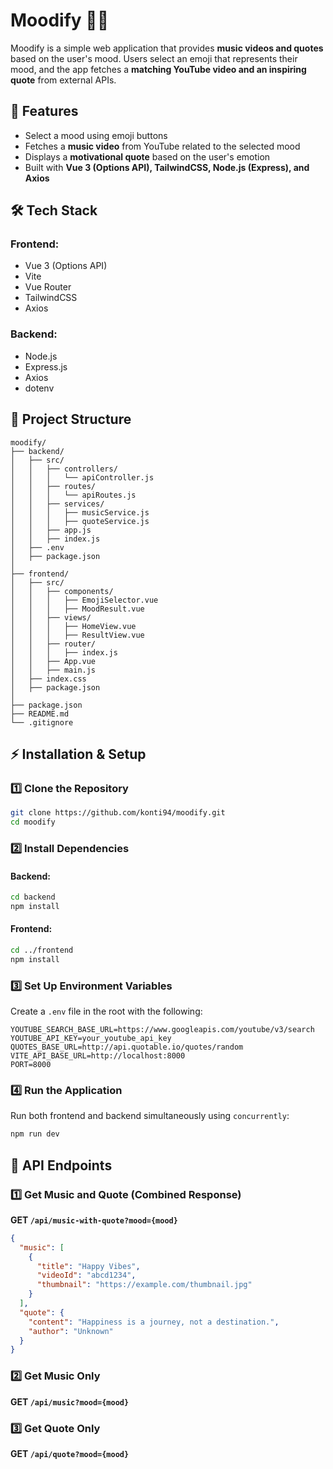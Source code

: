 # Moodify 🎵💭

Moodify is a simple web application that provides **music videos and quotes** based on the user's mood. Users select an emoji that represents their mood, and the app fetches a **matching YouTube video and an inspiring quote** from external APIs.

## 🚀 Features
- Select a mood using emoji buttons
- Fetches a **music video** from YouTube related to the selected mood
- Displays a **motivational quote** based on the user's emotion
- Built with **Vue 3 (Options API), TailwindCSS, Node.js (Express), and Axios**

## 🛠️ Tech Stack
### **Frontend:**
- Vue 3 (Options API)
- Vite
- Vue Router
- TailwindCSS
- Axios

### **Backend:**
- Node.js
- Express.js
- Axios
- dotenv

## 📂 Project Structure
```
moodify/
├── backend/
│   ├── src/
│   │   ├── controllers/
│   │   │   └── apiController.js
│   │   ├── routes/
│   │   │   └── apiRoutes.js
│   │   ├── services/
│   │   │   ├── musicService.js
│   │   │   ├── quoteService.js
│   │   ├── app.js
│   │   ├── index.js
│   ├── .env
│   ├── package.json
│
├── frontend/
│   ├── src/
│   │   ├── components/
│   │   │   ├── EmojiSelector.vue
│   │   │   ├── MoodResult.vue
│   │   ├── views/
│   │   │   ├── HomeView.vue
│   │   │   ├── ResultView.vue
│   │   ├── router/
│   │   │   ├── index.js
│   │   ├── App.vue
│   │   ├── main.js
│   ├── index.css
│   ├── package.json
│
├── package.json
├── README.md
└── .gitignore
```

## ⚡ Installation & Setup
### 1️⃣ Clone the Repository
```bash
git clone https://github.com/konti94/moodify.git
cd moodify
```

### 2️⃣ Install Dependencies
#### Backend:
```bash
cd backend
npm install
```

#### Frontend:
```bash
cd ../frontend
npm install
```

### 3️⃣ Set Up Environment Variables
Create a `.env` file in the root with the following:
```env
YOUTUBE_SEARCH_BASE_URL=https://www.googleapis.com/youtube/v3/search
YOUTUBE_API_KEY=your_youtube_api_key
QUOTES_BASE_URL=http://api.quotable.io/quotes/random
VITE_API_BASE_URL=http://localhost:8000
PORT=8000
```

### 4️⃣ Run the Application
Run both frontend and backend simultaneously using `concurrently`:
```bash
npm run dev
```

## 🔗 API Endpoints
### 1️⃣ Get Music and Quote (Combined Response)
**GET `/api/music-with-quote?mood={mood}`**
```json
{
  "music": [
    {
      "title": "Happy Vibes",
      "videoId": "abcd1234",
      "thumbnail": "https://example.com/thumbnail.jpg"
    }
  ],
  "quote": {
    "content": "Happiness is a journey, not a destination.",
    "author": "Unknown"
  }
}
```

### 2️⃣ Get Music Only
**GET `/api/music?mood={mood}`**

### 3️⃣ Get Quote Only
**GET `/api/quote?mood={mood}`**
